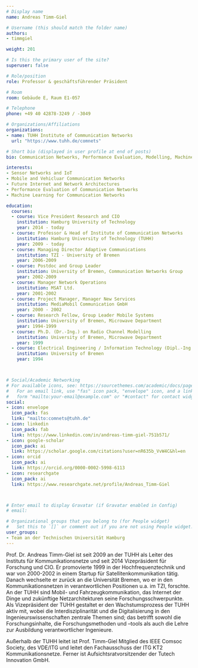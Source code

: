 ```yaml
---
# Display name
name: Andreas Timm-Giel

# Username (this should match the folder name)
authors:
- timmgiel

weight: 201

# Is this the primary user of the site?
superuser: false

# Role/position
role: Professor & geschäftsführender Präsident

# Room
room: Gebäude E, Raum E1-057

# Telephone
phone: +49 40 42878-3249 / -3049

# Organizations/Affiliations
organizations:
- name: TUHH Institute of Communication Networks
  url: "https://www.tuhh.de/comnets"

# Short bio (displayed in user profile at end of posts)
bio: Communication Networks, Performance Evaluation, Modelling, Machine Learning for Communication Networks

interests:
- Sensor Networks and IoT
- Mobile and Vehicluar Communication Networks
- Future Internet and Network Architectures
- Performance Evaluation of Communication Networks
- Machine Learning for Communication Networks

education:
  courses:
  - course: Vice President Research and CIO
    institution: Hamburg University of Technology
    year: 2014 - today
  - course: Professor & Head of Institute of Communication Networks 
    institution: Hamburg University of Technology (TUHH)
    year: 2009 - today 
  - course: Managing Director Adaptive Communications
    institution: TZI - University of Bremen
    year: 2006-2009
  - course: Postdoc and Group Leader
    institution: University of Bremen, Communication Networks Group
    year: 2002-2009
  - course: Manager Network Operations
    institution: MSAT Ltd.
    year: 2001-2002
  - course: Project Manager, Manager New Services
    institution: MediaMobil Communication GmbH
    year: 2000 - 2002
  - course: Research Fellow, Group Leader Mobile Systems
    institution: University of Bremen, Microwave Department
    year: 1994-1999
  - course: Ph.D. (Dr.-Ing.) on Radio Channel Modelling
    institution: University of Bremen, Microwave Department
    year: 1999
  - course: Electrical Engineering / Information Technology (Dipl.-Ing.) 
    institution: University of Bremen
    year: 1994



# Social/Academic Networking
# For available icons, see: https://sourcethemes.com/academic/docs/page-builder/#icons
#   For an email link, use "fas" icon pack, "envelope" icon, and a link in the
#   form "mailto:your-email@example.com" or "#contact" for contact widget.
social:
- icon: envelope
  icon_pack: fas
  link: "mailto:comnets@tuhh.de"
- icon: linkedin
  icon_pack: fab
  link: https://www.linkedin.com/in/andreas-timm-giel-751b571/
- icon: google-scholar
  icon_pack: ai
  link: https://scholar.google.com/citations?user=nR635b_VvW4C&hl=en
- icon: orcid
  icon_pack: ai
  link: https://orcid.org/0000-0002-5998-6113
- icon: researchgate
  icon_pack: ai
  link: https://www.researchgate.net/profile/Andreas_Timm-Giel



# Enter email to display Gravatar (if Gravatar enabled in Config)
# email:

# Organizational groups that you belong to (for People widget)
#   Set this to `[]` or comment out if you are not using People widget.
user_groups:
- Team an der Technischen Universität Hamburg
---
```


Prof. Dr. Andreas Timm-Giel ist seit 2009 an der TUHH als Leiter des Instituts für Kommunikationsnetze und seit 2014 Vizepräsident für Forschung und CIO. Er promovierte 1999 in der Hochfrequenztechnik und war von 2000-2002 in einem Startup für Satellitenkommunikation tätig. Danach wechselte er zurück an die Universität Bremen, wo er in den Kommunikationsnetzen in verantwortlichen Positionen u.a. im TZI, forschte. An der TUHH sind Mobil- und Fahrzeugkommunikation, das Internet der Dinge und zukünftige Netzarchitekturen seine Forschungsschwerpunkte. Als Vizepräsident der TUHH gestaltet er den Wachstumsprozess der TUHH aktiv mit, wobei die Interdisziplinarität und die Digitalisierung in den Ingenieurswissenschaften zentrale Themen sind; das betrifft sowohl die Forschungsinhalte, die Forschungsmethoden und –tools als auch die Lehre zur Ausbildung verantwortlicher Ingenieure.

Außerhalb der TUHH leitet ist Prof. Timm-Giel Mitglied des IEEE Comsoc Society, des VDE/ITG und leitet den Fachausschuss der ITG KT2 Kommunikationsnetze.  Ferner ist Aufsichtsratvorsitzender der Tutech Innovation GmbH.
